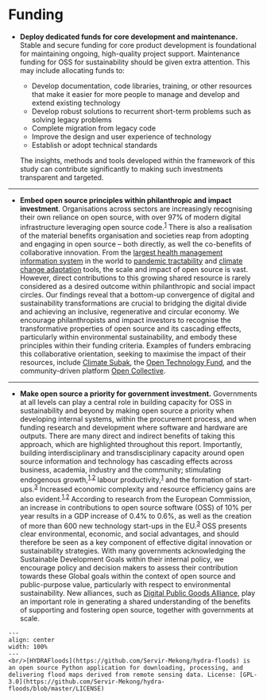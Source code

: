 # Funding

<!-- - **Applying the "Open Source First" criterion when providing funding for sustainable technologies.** Our study has shown that open source can have a significant impact on sustainable choices and technology diffusion. However, when it comes to financing sustainable technology projects, open source is often not a decisive investment criterion. A fundamental rethink needs to take place here. Openness must be recognised as a key indicator for sustainable development. In particular, the investment of public funds can help to reverse the trend and ensure that such investments also benefit the general public in the long term. Public research and development projects must be made easier to develop and promote open source projects with their own financial resources. This can contribute significantly to ensuring that public funds do not end up as the proprietary intellectual property of universities or companies, but that free circulation of these sustainable developments is possible. Only through open licensing can it be ensured that sustainable developments are actually applied worldwide. -->

- **Deploy dedicated funds for core development and maintenance.** Stable and secure funding for core product development is foundational for maintaining ongoing, high-quality project support. Maintenance funding for OSS for sustainability should be given extra attention. This may include allocating funds to:

  - Develop documentation, code libraries, training, or other resources that make it easier for more people to manage and develop and extend existing technology
  - Develop robust solutions to recurrent short-term problems such as solving legacy problems
  - Complete migration from legacy code
  - Improve the design and user experience of technology
  - Establish or adopt technical standards

  The insights, methods and tools developed within the framework of this study can contribute significantly to making such investments transparent and targeted.

---

- **Embed open source principles within philanthropic and impact investment**. Organisations across sectors are increasingly recognising their own reliance on open source, with over 97% of modern digital infrastructure leveraging open source code.<sup><a href="https://www.gartner.com/en/documents/3891628">1</a></sup> There is also a realisation of the material benefits organisation and societies reap from adopting and engaging in open source – both directly, as well the co-benefits of collaborative innovation. From the [largest health management information system](https://github.com/dhis2) in the world to [pandemic tractability](https://github.com/zerobase-io/smart-tracing) and [climate change adaptation](https://github.com/spaceml-org/ml4floods) tools, the scale and impact of open source is vast. However, direct contributions to this growing shared resource is rarely considered as a desired outcome within philanthropic and social impact circles. Our findings reveal that a bottom-up convergence of digital and sustainability transformations are crucial to bridging the digital divide and achieving an inclusive, regenerative and circular economy. We encourage philanthropists and impact investors to recognise the transformative properties of open source and its cascading effects, particularly within environmental sustainability, and embody these principles within their funding criteria. Examples of funders embracing this collaborative orientation, seeking to maximise the impact of their resources, include [Climate Subak](https://subak.org/), the [Open Technology Fund](https://www.opentech.fund/), and the community-driven platform [Open Collective](https://opencollective.com/).

---

- **Make open source a priority for government investment.** Governments at all levels can play a central role in building capacity for OSS in sustainability and beyond by making open source a priority when developing internal systems, within the procurement process, and when funding research and development where software and hardware are outputs. There are many direct and indirect benefits of taking this approach, which are highlighted throughout this report. Importantly, building interdisciplinary and transdisciplinary capacity around open source information and technology has cascading effects across business, academia, industry and the community; stimulating endogenous growth,<sup><a href="https://digital-strategy.ec.europa.eu/en/library/study-about-impact-open-source-software-and-hardware-technological-independence-competitiveness-and">1</a>,<a href="https://ictlogy.net/bibliography/reports/projects.php?idp=895&lang=en">2</a></sup> labour productivity,<sup><a href="https://github.blog/2022-01-20-open-source-creates-value-but-how-do-you-measure-it/#footnote1">1</a></sup> and the formation of start-ups.<sup><a href="https://www.hbs.edu/ris/Publication%20Files/20-139_bd835fdf-a293-4912-aa21-769e77f2754a.pdf">3</a></sup> Increased economic complexity and resource efficiency gains are also evident.<sup><a href="https://digital-strategy.ec.europa.eu/en/library/study-about-impact-open-source-software-and-hardware-technological-independence-competitiveness-and">1</a>,<a href="https://www.sciencedirect.com/science/article/abs/pii/S0921344922003664">2</a></sup> According to research from the European Commission, an increase in contributions to open source software (OSS) of 10% per year results in a GDP increase of 0.4% to 0.6%, as well as the creation of more than 600 new technology start-ups in the EU.<sup><a href="https://commission.europa.eu/about-european-commission/departments-and-executive-agencies/informatics/open-source-software-strategy_en">3</a></sup> OSS presents clear environmental, economic, and social advantages, and should therefore be seen as a key component of effective digital innovation or sustainability strategies. With many governments acknowledging the Sustainable Development Goals within their internal policy, we encourage policy and decision makers to assess their contribution towards these Global goals within the context of open source and public-purpose value, particularly with respect to environmental sustainability. New alliances, such as [Digital Public Goods Alliance](https://github.com/DPGAlliance/DPG-Standard), play an important role in generating a shared understanding of the benefits of supporting and fostering open source, together with governments at scale.


```{figure} ../images/hydra_floods.png
---
align: center
width: 100%
---
<br/>[HYDRAFloods](https://github.com/Servir-Mekong/hydra-floods) is an open source Python application for downloading, processing, and delivering flood maps derived from remote sensing data. License: [GPL-3.0](https://github.com/Servir-Mekong/hydra-floods/blob/master/LICENSE)
```